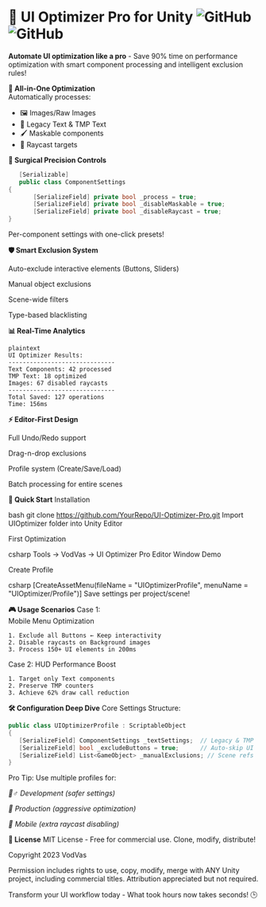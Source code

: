 # 🚀 UI Optimizer Pro for Unity ![GitHub](https://img.shields.io/badge/Unity-2021.3%2B-blue) ![GitHub](https://img.shields.io/badge/License-MIT-green)

**Automate UI optimization like a pro** - Save 90% time on performance optimization with smart component processing and intelligent exclusion rules!

**💼 All-in-One Optimization**  
   Automatically processes:
   - 🖼️ Images/Raw Images
   - 📝 Legacy Text & TMP Text
   - 🖌️ Maskable components
   - 🎯 Raycast targets

**🎯 Surgical Precision Controls**  
```csharp
   [Serializable]
   public class ComponentSettings
{
       [SerializeField] private bool _process = true;
       [SerializeField] private bool _disableMaskable = true;
       [SerializeField] private bool _disableRaycast = true;
}
```
Per-component settings with one-click presets!

**🛡️ Smart Exclusion System**

Auto-exclude interactive elements (Buttons, Sliders)

Manual object exclusions

Scene-wide filters

Type-based blacklisting

**📊 Real-Time Analytics**
 ```
plaintext
UI Optimizer Results:
------------------------------
Text Components: 42 processed
TMP Text: 18 optimized 
Images: 67 disabled raycasts
------------------------------
Total Saved: 127 operations
Time: 156ms
 ```
**⚡ Editor-First Design**

Full Undo/Redo support

Drag-n-drop exclusions

Profile system (Create/Save/Load)

Batch processing for entire scenes

**🚀 Quick Start**
Installation

bash
git clone https://github.com/YourRepo/UI-Optimizer-Pro.git
Import UIOptimizer folder into Unity Editor

First Optimization

csharp
Tools → VodVas → UI Optimizer Pro
Editor Window Demo

Create Profile

csharp
[CreateAssetMenu(fileName = "UIOptimizerProfile", 
                menuName = "UIOptimizer/Profile")]
Save settings per project/scene!

**🎮 Usage Scenarios**
Case 1:   
Mobile Menu Optimization

 ```
1. Exclude all Buttons ← Keep interactivity
2. Disable raycasts on Background images
3. Process 150+ UI elements in 200ms
 ```
Case 2:
HUD Performance Boost
 ```
1. Target only Text components
2. Preserve TMP counters
3. Achieve 62% draw call reduction
 ```
**🛠️ Configuration Deep Dive**
Core Settings Structure:
 ```csharp
public class UIOptimizerProfile : ScriptableObject
{
    [SerializeField] ComponentSettings _textSettings;  // Legacy & TMP
    [SerializeField] bool _excludeButtons = true;      // Auto-skip UI
    [SerializeField] List<GameObject> _manualExclusions; // Scene refs
}
 ```
Pro Tip: Use multiple profiles for:

*👷♂️ Development (safer settings)*

*🚀 Production (aggressive optimization)*

*📱 Mobile (extra raycast disabling)*

**📜 License**
MIT License - Free for commercial use. Clone, modify, distribute!

Copyright 2023 VodVas

Permission includes rights to use, copy, modify, merge with ANY Unity project, 
including commercial titles. Attribution appreciated but not required.

Transform your UI workflow today - What took hours now takes seconds! 🕒

